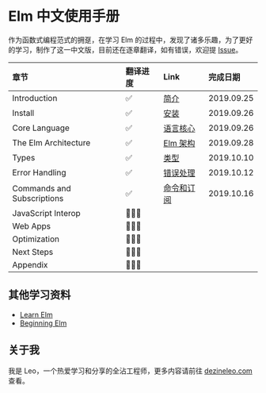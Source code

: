 # Elm 中文使用手册

作为函数式编程范式的拥趸，在学习 Elm 的过程中，发现了诸多乐趣，为了更好的学习，制作了这一中文版，目前还在逐章翻译，如有错误，欢迎提 [Issue](https://github.com/DezineLeo/elm-lang-docs-zh/issues)。

| 章节 | 翻译进度 | Link | 完成日期 |
|:----|:--------|:-----|:-------|
| Introduction | ✅ | [简介](/docs/guide/introduction.md) | 2019.09.25 |
| Install | ✅ | [安装](/docs/guide/install.md) | 2019.09.26 |
| Core Language | ✅ | [语言核心](/docs/guide/core-language.md) | 2019.09.26 |
| The Elm Architecture | ✅ | [Elm 架构](/docs/guide/the-elm-architecture.md) | 2019.09.28 |
| Types | ✅ | [类型](/docs/guide/types.md) | 2019.10.10 |
| Error Handling | ✅ | [错误处理](/docs/guide/error-handling.md) | 2019.10.12 |
| Commands and Subscriptions | ✅ | [命令和订阅](/docs/guide/effects.md) | 2019.10.16 |
| JavaScript Interop | 👨🏻‍💻 |  |  |
| Web Apps | 👨🏻‍💻 |  |  |
| Optimization | 👨🏻‍💻 |  |  |
| Next Steps | 👨🏻‍💻 |  |  |
| Appendix | 👨🏻‍💻 |  |  |

## 其他学习资料

+ [Learn Elm](https://github.com/dwyl/learn-elm)
+ [Beginning Elm](https://elmprogramming.com/)

## 关于我

我是 Leo，一个热爱学习和分享的全沾工程师，更多内容请前往 [dezineleo.com](https://dezineleo.com) 查看。